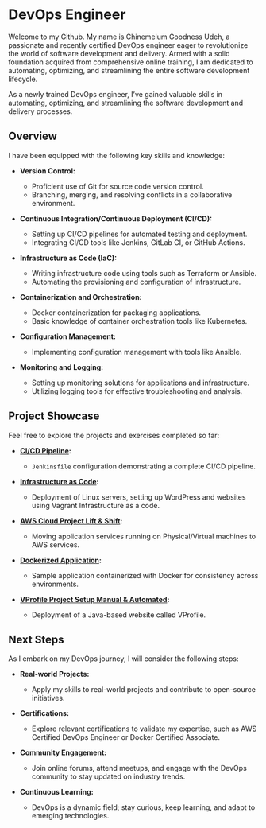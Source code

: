 # DevOps Engineer

Welcome to my Github. My name is Chinemelum Goodness Udeh, a passionate and recently certified DevOps engineer eager to revolutionize the world of software development and delivery. Armed with a solid foundation acquired from comprehensive online training, I am dedicated to automating, optimizing, and streamlining the entire software development lifecycle.

As a newly trained DevOps engineer, I’ve gained valuable skills in automating, optimizing, and streamlining the software development and delivery processes.

## Overview

I have been equipped with the following key skills and knowledge:

- **Version Control:**
  - Proficient use of Git for source code version control.
  - Branching, merging, and resolving conflicts in a collaborative environment.

- **Continuous Integration/Continuous Deployment (CI/CD):**
  - Setting up CI/CD pipelines for automated testing and deployment.
  - Integrating CI/CD tools like Jenkins, GitLab CI, or GitHub Actions.

- **Infrastructure as Code (IaC):**
  - Writing infrastructure code using tools such as Terraform or Ansible.
  - Automating the provisioning and configuration of infrastructure.

- **Containerization and Orchestration:**
  - Docker containerization for packaging applications.
  - Basic knowledge of container orchestration tools like Kubernetes.

- **Configuration Management:**
  - Implementing configuration management with tools like Ansible.

- **Monitoring and Logging:**
  - Setting up monitoring solutions for applications and infrastructure.
  - Utilizing logging tools for effective troubleshooting and analysis.

## Project Showcase

Feel free to explore the projects and exercises completed so far:

- **[CI/CD Pipeline](https://github.com/udehgoodness/devops/tree/main/CI-Jenkins):**
  - `Jenkinsfile` configuration demonstrating a complete CI/CD pipeline.

- **[Infrastructure as Code](https://github.com/udehgoodness/devops/tree/main/Vagrant%20%26%20Linux%20Servers):**
  - Deployment of Linux servers, setting up WordPress and websites using Vagrant Infrastructure as a code.

- **[AWS Cloud Project Lift & Shift](https://github.com/udehgoodness/devops/tree/main/AWS%20Cloud%20Project%20Lift%26Shift):**
  - Moving application services running on Physical/Virtual machines to AWS services.

- **[Dockerized Application](https://github.com/udehgoodness/devops/tree/main/Containers):**
  - Sample application containerized with Docker for consistency across environments.

- **[VProfile Project Setup Manual & Automated](https://github.com/udehgoodness/devops/tree/main/VProfile%20Project%20Setup%20Manual%20%26%20Automated):**
  - Deployment of a Java-based website called VProfile.

## Next Steps

As I embark on my DevOps journey, I will consider the following steps:

- **Real-world Projects:**
  - Apply my skills to real-world projects and contribute to open-source initiatives.

- **Certifications:**
  - Explore relevant certifications to validate my expertise, such as AWS Certified DevOps Engineer or Docker Certified Associate.

- **Community Engagement:**
  - Join online forums, attend meetups, and engage with the DevOps community to stay updated on industry trends.

- **Continuous Learning:**
  - DevOps is a dynamic field; stay curious, keep learning, and adapt to emerging technologies.
